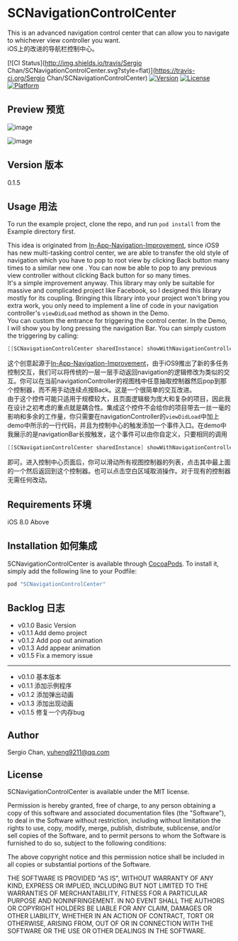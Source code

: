 # SCNavigationControlCenter
This is an advanced navigation control center that can allow you to navigate to whichever view controller you want.  
iOS上的改进的导航栏控制中心。

[![CI Status](http://img.shields.io/travis/Sergio Chan/SCNavigationControlCenter.svg?style=flat)](https://travis-ci.org/Sergio Chan/SCNavigationControlCenter)
[![Version](https://img.shields.io/cocoapods/v/SCNavigationControlCenter.svg?style=flat)](http://cocoapods.org/pods/SCNavigationControlCenter)
[![License](https://img.shields.io/cocoapods/l/SCNavigationControlCenter.svg?style=flat)](http://cocoapods.org/pods/SCNavigationControlCenter)
[![Platform](https://img.shields.io/cocoapods/p/SCNavigationControlCenter.svg?style=flat)](http://cocoapods.org/pods/SCNavigationControlCenter)
## Preview 预览
![image](https://raw.githubusercontent.com/SergioChan/SCNavigationControlCenter/master/Preview/preview.png)

![image](https://raw.githubusercontent.com/SergioChan/SCNavigationControlCenter/master/Preview/preview.gif)

## Version 版本
0.1.5

## Usage 用法

To run the example project, clone the repo, and run `pod install` from the Example directory first.

This idea is originated from [In-App-Navigation-Improvement](https://dribbble.com/shots/2363812-In-App-Navigation-Improvement), since iOS9 has new multi-tasking control center, we are able to transfer the old style of navigation which you have to pop to root view by clicking Back button many times to a similar new one . You can now be able to pop to any previous view controller without clicking Back button for so many times.   
It's a simple improvement anyway. This library may only be suitable for massive and complicated project like Facebook, so I designed this library mostly for its coupling. Bringing this library into your project won't bring you extra work, you only need to implement a line of code in your navigation controller's `viewDidLoad` method as shown in the Demo.  
You can custom the entrance for triggering the control center. In the Demo, I will show you by long pressing the navigation Bar. You can simply custom the triggering by calling:

```Objective-C
[[SCNavigationControlCenter sharedInstance] showWithNavigationController:self];
```

这个创意起源于[In-App-Navigation-Improvement](https://dribbble.com/shots/2363812-In-App-Navigation-Improvement)，由于iOS9推出了新的多任务控制交互，我们可以将传统的一层一层手动返回navigation的逻辑修改为类似的交互。你可以在当前navigationController的视图栈中任意抽取控制器然后pop到那个控制器，而不用手动连续点按Back。这是一个很简单的交互改进。  
由于这个控件可能只适用于规模较大，且页面逻辑极为庞大和复杂的项目，因此我在设计之初考虑的重点就是耦合性。集成这个控件不会给你的项目带去一丝一毫的影响和多余的工作量，你只需要在navigationController的`viewDidLoad`中加上demo中所示的一行代码，并且为控制中心的触发添加一个事件入口。在demo中我展示的是navigationBar长按触发，这个事件可以由你自定义，只要相同的调用

```Objective-C
[[SCNavigationControlCenter sharedInstance] showWithNavigationController:self];
```

即可。进入控制中心页面后，你可以滑动所有视图控制器的列表，点击其中最上面的一个然后返回到这个控制器。也可以点击空白区域取消操作。对于现有的控制器无需任何改动。

## Requirements 环境
iOS 8.0 Above

## Installation 如何集成

SCNavigationControlCenter is available through [CocoaPods](http://cocoapods.org). To install
it, simply add the following line to your Podfile:

```ruby
pod "SCNavigationControlCenter"
```

## Backlog 日志
* v0.1.0 Basic Version
* v0.1.1 Add demo project
* v0.1.2 Add pop out animation
* v0.1.3 Add appear animation
* v0.1.5 Fix a memory issue
---  
  
* v0.1.0 基本版本
* v0.1.1 添加示例程序
* v0.1.2 添加弹出动画
* v0.1.3 添加出现动画
* v0.1.5 修复一个内存bug


## Author

Sergio Chan, yuheng9211@qq.com

## License

SCNavigationControlCenter is available under the MIT license. 

Permission is hereby granted, free of charge, to any person obtaining a copy
of this software and associated documentation files (the "Software"), to deal
in the Software without restriction, including without limitation the rights
to use, copy, modify, merge, publish, distribute, sublicense, and/or sell
copies of the Software, and to permit persons to whom the Software is
furnished to do so, subject to the following conditions:

The above copyright notice and this permission notice shall be included in
all copies or substantial portions of the Software.

THE SOFTWARE IS PROVIDED "AS IS", WITHOUT WARRANTY OF ANY KIND, EXPRESS OR
IMPLIED, INCLUDING BUT NOT LIMITED TO THE WARRANTIES OF MERCHANTABILITY,
FITNESS FOR A PARTICULAR PURPOSE AND NONINFRINGEMENT. IN NO EVENT SHALL THE
AUTHORS OR COPYRIGHT HOLDERS BE LIABLE FOR ANY CLAIM, DAMAGES OR OTHER
LIABILITY, WHETHER IN AN ACTION OF CONTRACT, TORT OR OTHERWISE, ARISING FROM,
OUT OF OR IN CONNECTION WITH THE SOFTWARE OR THE USE OR OTHER DEALINGS IN
THE SOFTWARE.
